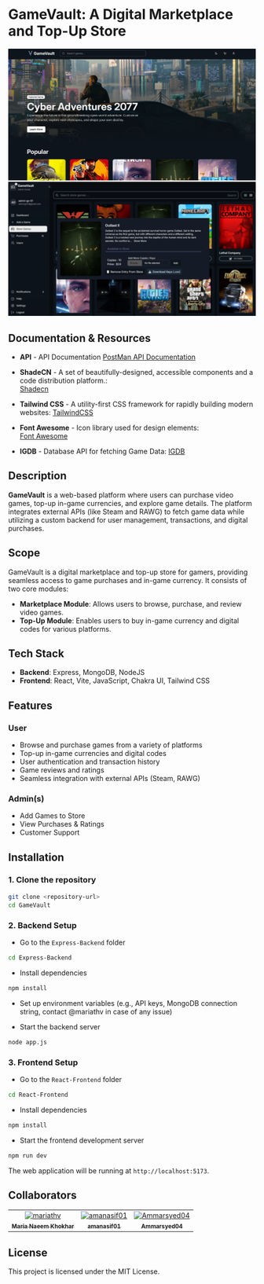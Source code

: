 
# GameVault: A Digital Marketplace and Top-Up Store

![Home](React-Frontend/previews/home.png)
![Home](React-Frontend/previews/admin.png)


## Documentation & Resources

- **API** - API Documentation
[PostMan API Documentation](https://documenter.getpostman.com/view/39145685/2sAYX9o1aE)

- **ShadeCN** - A set of beautifully-designed, accessible components and a code distribution platform.:  
[Shadecn](https://ui.shadcn.com/)

- **Tailwind CSS** - A utility-first CSS framework for rapidly building modern websites:
[TailwindCSS](https://tailwindcss.com/)

- **Font Awesome** - Icon library used for design elements:  
[Font Awesome](https://fontawesome.com/)

- **IGDB** - Database API for fetching Game Data:
[IGDB](https://www.igdb.com/api)



## Description
**GameVault** is a web-based platform where users can purchase video games, top-up in-game currencies, and explore game details. The platform integrates external APIs (like Steam and RAWG) to fetch game data while utilizing a custom backend for user management, transactions, and digital purchases.

## Scope
GameVault is a digital marketplace and top-up store for gamers, providing seamless access to game purchases and in-game currency. It consists of two core modules:
- **Marketplace Module**: Allows users to browse, purchase, and review video games.
- **Top-Up Module**: Enables users to buy in-game currency and digital codes for various platforms.

## Tech Stack
- **Backend**: Express, MongoDB, NodeJS
- **Frontend**: React, Vite, JavaScript, Chakra UI, Tailwind CSS

## Features
### User
- Browse and purchase games from a variety of platforms
- Top-up in-game currencies and digital codes
- User authentication and transaction history
- Game reviews and ratings
- Seamless integration with external APIs (Steam, RAWG)
### Admin(s)
- Add Games to Store
- View Purchases & Ratings
- Customer Support 

## Installation

### 1. Clone the repository

```bash
git clone <repository-url>
cd GameVault
```

### 2. Backend Setup

- Go to the `Express-Backend` folder

```bash
cd Express-Backend
```

- Install dependencies

```bash
npm install
```

- Set up environment variables (e.g., API keys, MongoDB connection string, contact @mariathv in case of any issue)

- Start the backend server

```bash
node app.js
```

### 3. Frontend Setup

- Go to the `React-Frontend` folder

```bash
cd React-Frontend
```

- Install dependencies

```bash
npm install
```

- Start the frontend development server

```bash
npm run dev
```

The web application will be running at `http://localhost:5173`.



## Collaborators
<!-- readme: contributors -start -->
<table>
	<tbody>
		<tr>
            <td align="center">
                <a href="https://github.com/mariathv">
                    <img src="https://avatars.githubusercontent.com/u/114730306?v=4" width="100;" alt="mariathv"/>
                    <br />
                    <sub><b>Maria Naeem Khokhar</b></sub>
                </a>
            </td>
            <td align="center">
                <a href="https://github.com/amanasif01">
                    <img src="https://avatars.githubusercontent.com/u/114746458?v=4" width="100;" alt="amanasif01"/>
                    <br />
                    <sub><b>amanasif01</b></sub>
                </a>
            </td>
            <td align="center">
                <a href="https://github.com/Ammarsyed04">
                    <img src="https://avatars.githubusercontent.com/u/114818937?v=4" width="100;" alt="Ammarsyed04"/>
                    <br />
                    <sub><b>Ammarsyed04</b></sub>
                </a>
            </td>
		</tr>
	<tbody>
</table>
<!-- readme: contributors -end -->

## License

This project is licensed under the MIT License.


